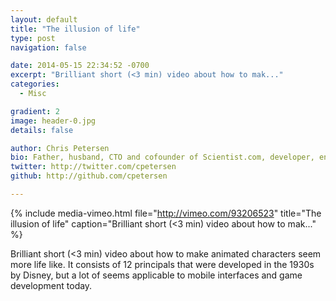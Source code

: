 ```yaml
---
layout: default
title: "The illusion of life"
type: post
navigation: false

date: 2014-05-15 22:34:52 -0700
excerpt: "Brilliant short (<3 min) video about how to mak..."
categories:
  - Misc

gradient: 2
image: header-0.jpg
details: false

author: Chris Petersen
bio: Father, husband, CTO and cofounder of Scientist.com, developer, entrepreneur and technologist.
twitter: http://twitter.com/cpetersen
github: http://github.com/cpetersen

---
```


{% include media-vimeo.html file="http://vimeo.com/93206523" title="The illusion of life" caption="Brilliant short (<3 min) video about how to mak..." %}

Brilliant short (<3 min) video about how to make animated characters seem more life like. It consists of 12 principals that were developed in the 1930s by Disney, but a lot of seems applicable to mobile interfaces and game development today. 

 
